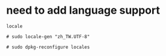 
# need to add language support

```
locale
```

```
# sudo locale-gen "zh_TW.UTF-8"
```

```
# sudo dpkg-reconfigure locales
```
